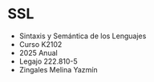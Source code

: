 # SSL
- Sintaxis y Semántica de los Lenguajes
- Curso K2102
- 2025 Anual
- Legajo 222.810-5
- Zingales Melina Yazmín
